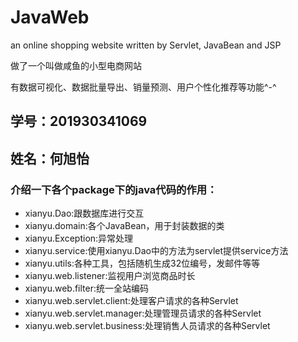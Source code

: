 # JavaWeb
<p>an online shopping website written by Servlet, JavaBean and JSP</p>
<p>做了一个叫做咸鱼的小型电商网站</p>
<p>有数据可视化、数据批量导出、销量预测、用户个性化推荐等功能^-^</p>
<h2>学号：201930341069</h2>
<h2>姓名：何旭怡</h2>

<h3>介绍一下各个package下的java代码的作用：</h3>
<ul>
  <li>xianyu.Dao:跟数据库进行交互</li>
  <li>xianyu.domain:各个JavaBean，用于封装数据的类</li>
  <li>xianyu.Exception:异常处理</li>
  <li>xianyu.service:使用xianyu.Dao中的方法为servlet提供service方法</li>
  <li>xianyu.utils:各种工具，包括随机生成32位编号，发邮件等等</li>
  <li>xianyu.web.listener:监视用户浏览商品时长</li>
  <li>xianyu.web.filter:统一全站编码</li>
  <li>xianyu.web.servlet.client:处理客户请求的各种Servlet</li>
  <li>xianyu.web.servlet.manager:处理管理员请求的各种Servlet</li>
  <li>xianyu.web.servlet.business:处理销售人员请求的各种Servlet</li>
</ul>

